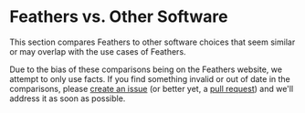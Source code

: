 # Feathers vs. Other Software

This section compares Feathers to other software choices that seem similar or may overlap with the use cases of Feathers.

Due to the bias of these comparisons being on the Feathers website, we attempt to only use facts. If you find something invalid or out of date in the comparisons, please [create an issue](https://github.com/feathersjs/feathers-docs/issues/new) (or better yet, a [pull request](https://github.com/feathersjs/feathers-docs/compare)) and we'll address it as soon as possible.